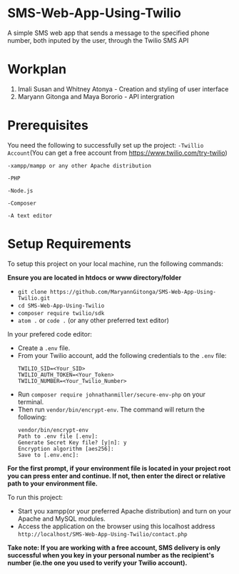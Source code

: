 # SMS-Web-App-Using-Twilio
A simple SMS web app that sends a message to the specified phone number, both inputed by the user, through the Twilio SMS API

# Workplan
1. Imali Susan and Whitney Atonya - Creation and styling of user interface
2. Maryann Gitonga and Maya Bororio - API intergration

# Prerequisites
You need the following to successfully set up the project:
`-Twillio Account`(You can get a free account from https://www.twilio.com/try-twilio)

`-xampp/mampp or any other Apache distribution` 

`-PHP` 

`-Node.js`

`-Composer` 

`-A text editor` 

# Setup Requirements
To setup this project on your local machine, run the following commands:

**Ensure you are located in htdocs or www directory/folder**
* `git clone https://github.com/MaryannGitonga/SMS-Web-App-Using-Twilio.git`
* `cd SMS-Web-App-Using-Twilio`
* `composer require twilio/sdk`
* `atom .` or `code .` (or any other preferred text editor)

In your prefered code editor:
* Create a `.env` file.
* From your Twilio account, add the following credentials to the `.env` file:
  ```
  TWILIO_SID=<Your_SID>
  TWILIO_AUTH_TOKEN=<Your_Token>
  TWILIO_NUMBER=<Your_Twilio_Number>
  ```
* Run `composer require johnathanmiller/secure-env-php` on your terminal.
* Then run `vendor/bin/encrypt-env`. The command will return the following:
  ```
  vendor/bin/encrypt-env
  Path to .env file [.env]:
  Generate Secret Key file? [y|n]: y
  Encryption algorithm [aes256]:
  Save to [.env.enc]:
  ```
**For the first prompt, if your environment file is located in your project root you can press enter and continue. If not, then enter the direct or relative path to your environment file.**

To run this project:
* Start you xampp(or your preferred Apache distribution) and turn on your Apache and MySQL modules.
* Access the application on the browser using this localhost address `http://localhost/SMS-Web-App-Using-Twilio/contact.php`

**Take note: If you are working with a free account, SMS delivery is only successful when you key in your personal number as the recipient's number (ie.the one you used to verify your Twilio account).**
